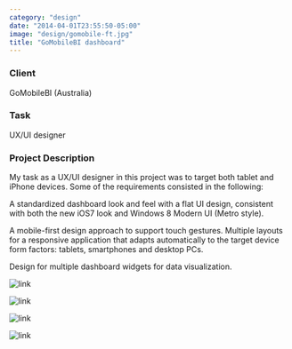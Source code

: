 ```yaml
---
category: "design"
date: "2014-04-01T23:55:50-05:00"
image: "design/gomobile-ft.jpg"
title: "GoMobileBI dashboard"
---
```


### Client

GoMobileBI (Australia)

### Task

UX/UI designer

### Project Description

My task as a UX/UI designer in this project was to target both tablet and iPhone devices. Some of the requirements consisted in the following:

A standardized dashboard look and feel with a flat UI design, consistent with both the new iOS7 look and Windows 8 Modern UI (Metro style).

A mobile-first design approach to support touch gestures. Multiple layouts for a responsive application that adapts automatically to the target device form factors: tablets, smartphones and desktop PCs.

Design for multiple dashboard widgets for data visualization.

![link](design/gomobile-multiple.jpg)

![link](design/gomobile-ipad.jpg)

![link](design/gomobile-ipad2.jpg)

![link](design/gomobile-ft2.jpg)
